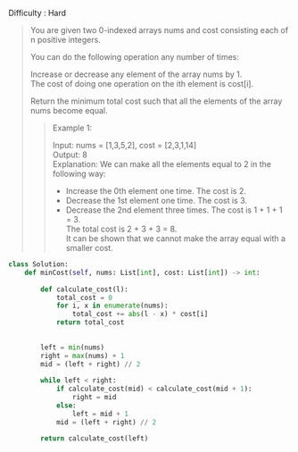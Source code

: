 Difficulty : Hard 

>You are given two 0-indexed arrays nums and cost consisting each of n positive integers.  
>
>You can do the following operation any number of times:  
>
>Increase or decrease any element of the array nums by 1.  
>The cost of doing one operation on the ith element is cost[i].  
>
>Return the minimum total cost such that all the elements of the array nums become equal.  
>
>>Example 1:  
>>
>>Input: nums = [1,3,5,2], cost = [2,3,1,14]  
>>Output: 8  
>>Explanation: We can make all the elements equal to 2 in the following way:   
>>- Increase the 0th element one time. The cost is 2.  
>>- Decrease the 1st element one time. The cost is 3.  
>>- Decrease the 2nd element three times. The cost is 1 + 1 + 1 = 3.  
>>The total cost is 2 + 3 + 3 = 8.  
>>It can be shown that we cannot make the array equal with a smaller cost.  

```python
class Solution:
    def minCost(self, nums: List[int], cost: List[int]) -> int:
        
        def calculate_cost(l):
            total_cost = 0
            for i, x in enumerate(nums):
                total_cost += abs(l - x) * cost[i]
            return total_cost
        
  
        left = min(nums)
        right = max(nums) + 1
        mid = (left + right) // 2
        
        while left < right:
            if calculate_cost(mid) < calculate_cost(mid + 1):
                right = mid
            else:
                left = mid + 1
            mid = (left + right) // 2
        
        return calculate_cost(left)
```        
